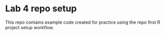 # Lab 4 repo setup
This repo contains example code created for practice using the repo first R project setup workflow. 
